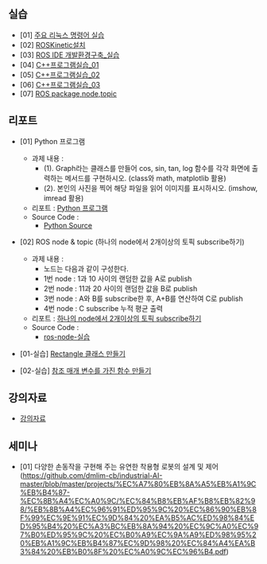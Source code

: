 ## 실습
- [01] [주요 리눅스 명령어 실습](https://github.com/dmlim-cb/industrial-AI-master/blob/master/projects/%EC%A7%80%EB%8A%A5%EB%A1%9C%EB%B4%87-%EC%8B%A4%EC%A0%9C/%EC%8B%A4%EC%8A%B5/(%EC%9E%84%EB%8F%99%EB%AF%BC)%20%EC%A3%BC%EC%9A%94%EB%A6%AC%EB%88%85%EC%8A%A4%EB%AA%85%EB%A0%B9%EC%96%B4%EC%8B%A4%EC%8A%B5.hwp)
- [02] [ROSKinetic설치](https://github.com/dmlim-cb/industrial-AI-master/blob/master/projects/%EC%A7%80%EB%8A%A5%EB%A1%9C%EB%B4%87-%EC%8B%A4%EC%A0%9C/%EC%8B%A4%EC%8A%B5/(%EC%9E%84%EB%8F%99%EB%AF%BC)%20ROSKinetic%EC%84%A4%EC%B9%98.hwp)
- [03] [ROS IDE 개발환경구축_실습](https://github.com/dmlim-cb/industrial-AI-master/blob/master/projects/%EC%A7%80%EB%8A%A5%EB%A1%9C%EB%B4%87-%EC%8B%A4%EC%A0%9C/%EC%8B%A4%EC%8A%B5/(%EC%9E%84%EB%8F%99%EB%AF%BC)%20ROS%20IDE%20%EA%B0%9C%EB%B0%9C%ED%99%98%EA%B2%BD%EA%B5%AC%EC%B6%95_%EC%8B%A4%EC%8A%B5.hwp)
- [04] [C++프로그램실습_01](https://github.com/dmlim-cb/industrial-AI-master/blob/master/projects/%EC%A7%80%EB%8A%A5%EB%A1%9C%EB%B4%87-%EC%8B%A4%EC%A0%9C/%EC%8B%A4%EC%8A%B5/(%EC%9E%84%EB%8F%99%EB%AF%BC)%20C%2B%2B%ED%94%84%EB%A1%9C%EA%B7%B8%EB%9E%A8%EC%8B%A4%EC%8A%B5_01.hwp)
- [05] [C++프로그램실습_02](https://github.com/dmlim-cb/industrial-AI-master/blob/master/projects/%EC%A7%80%EB%8A%A5%EB%A1%9C%EB%B4%87-%EC%8B%A4%EC%A0%9C/%EC%8B%A4%EC%8A%B5/(%EC%9E%84%EB%8F%99%EB%AF%BC)%20C%2B%2B%ED%94%84%EB%A1%9C%EA%B7%B8%EB%9E%A8%EC%8B%A4%EC%8A%B5_1103.hwp)
- [06] [C++프로그램실습_03](https://github.com/dmlim-cb/industrial-AI-master/blob/master/projects/%EC%A7%80%EB%8A%A5%EB%A1%9C%EB%B4%87-%EC%8B%A4%EC%A0%9C/%EC%8B%A4%EC%8A%B5/(%EC%9E%84%EB%8F%99%EB%AF%BC)%20C%2B%2B%ED%94%84%EB%A1%9C%EA%B7%B8%EB%9E%A8%EC%8B%A4%EC%8A%B5_1109.hwp)
- [07] [ROS package,node,topic](https://github.com/dmlim-cb/industrial-AI-master/blob/master/projects/%EC%A7%80%EB%8A%A5%EB%A1%9C%EB%B4%87-%EC%8B%A4%EC%A0%9C/%EC%8B%A4%EC%8A%B5/(%EC%9E%84%EB%8F%99%EB%AF%BC)ROS%20package%2Cnode%2Ctopic_1118.hwp)


## 리포트
- [01] Python 프로그램
  - 과제 내용 : 
    - (1). Graph라는 클래스를 만들어 cos, sin, tan, log 함수를 각각 화면에 출력하는 메서드를 구현하시오. 
         (class와 math, matplotlib 활용)
    - (2). 본인의 사진을 찍어 해당 파일을 읽어 이미지를 표시하시오. (imshow, imread 활용)
  - 리포트 : [Python 프로그램](https://github.com/dmlim-cb/industrial-AI-master/tree/master/projects/%EC%A7%80%EB%8A%A5%EB%A1%9C%EB%B4%87-%EC%8B%A4%EC%A0%9C/%EB%A6%AC%ED%8F%AC%ED%8A%B8/Python%20Program)
  - Source Code : 
    - [Python Source](https://github.com/dmlim-cb/industrial-AI-master/blob/master/programming/Python/pycode.py)     
- [02] ROS node & topic (하나의 node에서 2개이상의 토픽 subscribe하기)
  - 과제 내용 : 
    - 노드는 다음과 같이 구성한다.
    - 1번 node : 1과 10 사이의 랜덤한 값을 A로 publish
    - 2번 node : 11과 20 사이의 랜덤한 값을 B로 publish
    - 3번 node : A와 B를 subscribe한 후, A+B를 연산하여 C로 publish
    - 4번 node : C subscribe 누적 평균 출력
  - 리포트 : [하나의 node에서 2개이상의 토픽 subscribe하기](https://github.com/dmlim-cb/industrial-AI-master/blob/master/projects/%EC%A7%80%EB%8A%A5%EB%A1%9C%EB%B4%87-%EC%8B%A4%EC%A0%9C/%EB%A6%AC%ED%8F%AC%ED%8A%B8/(%EC%9E%84%EB%8F%99%EB%AF%BC)%ED%95%98%EB%82%98%EC%9D%98%20node%EC%97%90%EC%84%9C%202%EA%B0%9C%EC%9D%B4%EC%83%81%EC%9D%98%20%ED%86%A0%ED%94%BD%20subscribe%ED%95%98%EA%B8%B0%20REPORT_20201118.hwp)
  - Source Code :
    - [ros-node-실습](https://github.com/dmlim-cb/industrial-AI-master/tree/master/programming/CPP/ros-node-%EC%8B%A4%EC%8A%B5)
  
- [01-실습] [Rectangle 클래스 만들기](https://github.com/dmlim-cb/industrial-AI-master/blob/master/projects/%EC%A7%80%EB%8A%A5%EB%A1%9C%EB%B4%87-%EC%8B%A4%EC%A0%9C/%EB%A6%AC%ED%8F%AC%ED%8A%B8/(%EC%9E%84%EB%8F%99%EB%AF%BC)Rectangle%20%ED%81%B4%EB%9E%98%EC%8A%A4%20%EB%A7%8C%EB%93%A4%EA%B8%B0%20REPORT_20201103.hwp)
- [02-실습] [참조 매개 변수를 가진 함수 만들기](https://github.com/dmlim-cb/industrial-AI-master/blob/master/projects/%EC%A7%80%EB%8A%A5%EB%A1%9C%EB%B4%87-%EC%8B%A4%EC%A0%9C/%EB%A6%AC%ED%8F%AC%ED%8A%B8/(%EC%9E%84%EB%8F%99%EB%AF%BC)%EC%B0%B8%EC%A1%B0%20%EB%A7%A4%EA%B0%9C%20%EB%B3%80%EC%88%98%EB%A5%BC%20%EA%B0%80%EC%A7%84%20%ED%95%A8%EC%88%98%20%EB%A7%8C%EB%93%A4%EA%B8%B0%20REPORT_20201109.hwp)

## 강의자료
- [강의자료](https://github.com/dmlim-cb/industrial-AI-master/tree/master/projects/%EC%A7%80%EB%8A%A5%EB%A1%9C%EB%B4%87-%EC%8B%A4%EC%A0%9C/%EA%B0%95%EC%9D%98%EC%9E%90%EB%A3%8C)

## 세미나
- [01] 다양한 손동작을 구현해 주는 유연한 착용형 로봇의 설계 및 제어(https://github.com/dmlim-cb/industrial-AI-master/blob/master/projects/%EC%A7%80%EB%8A%A5%EB%A1%9C%EB%B4%87-%EC%8B%A4%EC%A0%9C/%EC%84%B8%EB%AF%B8%EB%82%98/%EB%8B%A4%EC%96%91%ED%95%9C%20%EC%86%90%EB%8F%99%EC%9E%91%EC%9D%84%20%EA%B5%AC%ED%98%84%ED%95%B4%20%EC%A3%BC%EB%8A%94%20%EC%9C%A0%EC%97%B0%ED%95%9C%20%EC%B0%A9%EC%9A%A9%ED%98%95%20%EB%A1%9C%EB%B4%87%EC%9D%98%20%EC%84%A4%EA%B3%84%20%EB%B0%8F%20%EC%A0%9C%EC%96%B4.pdf)



